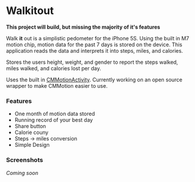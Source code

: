 # Walkitout

**This project will build, but missing the majority of it's features**

Walk **it** out is a simplistic pedometer for the iPhone 5S. Using the built in M7 motion chip, motion data for the past 7 days is stored on the device. This application reads the data and interprets it into steps, miles, and calories. 



Stores the users height, weight, and gender to report the steps walked, miles walked, and calories lost per day. 

Uses the built in [CMMotionActivity](https://developer.apple.com/library/ios/documentation/CoreMotion/Reference/CMMotionActivityManager_class/Reference/Reference.html#//apple_ref/doc/uid/TP40013503). 
Currently working on an open source wrapper to make CMMotion easier to use. 

### Features

* One month of motion data stored
* Running record of your best day
* Share button
* Calorie couny
* Steps -> miles conversion
* Simple Design

### Screenshots 

*Coming soon*

